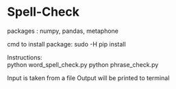 # Spell-Check

packages : numpy, pandas, metaphone 

cmd to install package: sudo -H pip install <package-name>

Instructions: <br/>
python word_spell_check.py <path to test file>
python phrase_check.py <path to test file>

Input is taken from a file
Output will be printed to terminal